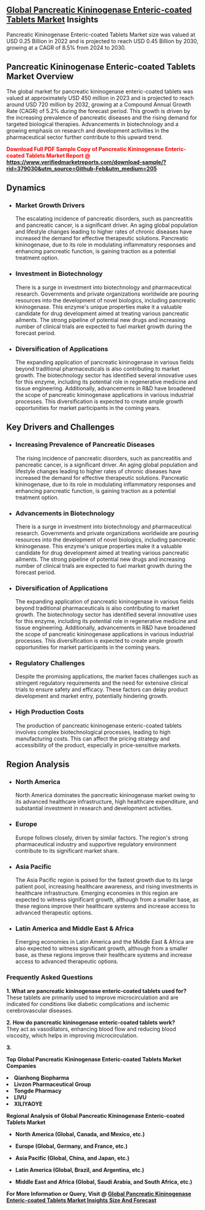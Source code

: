 <h2><a href="https://www.verifiedmarketreports.com/download-sample/?rid=379030&amp;utm_source=Github&amp;utm_medium=205" target="_blank">Global Pancreatic Kininogenase Enteric-coated Tablets Market</a> Insights</h2><p>Pancreatic Kininogenase Enteric-coated Tablets Market size was valued at USD 0.25 Billion in 2022 and is projected to reach USD 0.45 Billion by 2030, growing at a CAGR of 8.5% from 2024 to 2030.</p><p> <h2>Pancreatic Kininogenase Enteric-coated Tablets Market Overview</h2> <p>The global market for pancreatic kininogenase enteric-coated tablets was valued at approximately USD 450 million in 2023 and is projected to reach around USD 720 million by 2032, growing at a Compound Annual Growth Rate (CAGR) of 5.2% during the forecast period. This growth is driven by the increasing prevalence of pancreatic diseases and the rising demand for targeted biological therapies. Advancements in biotechnology and a growing emphasis on research and development activities in the pharmaceutical sector further contribute to this upward trend. </p> <p><strong><p><span class=""><span style="color: #ff0000;"><strong>Download Full PDF Sample Copy of Pancreatic Kininogenase Enteric-coated Tablets Market Report</strong> @ </span><a href="https://www.verifiedmarketreports.com/download-sample/?rid=379030&amp;utm_source=Github-Feb&amp;utm_medium=205" target="_blank">https://www.verifiedmarketreports.com/download-sample/?rid=379030&amp;utm_source=Github-Feb&amp;utm_medium=205</a></span></p></strong></p> <h2>Dynamics</h2> <ul> <li><h3>Market Growth Drivers</h3> <p>The escalating incidence of pancreatic disorders, such as pancreatitis and pancreatic cancer, is a significant driver. An aging global population and lifestyle changes leading to higher rates of chronic diseases have increased the demand for effective therapeutic solutions. Pancreatic kininogenase, due to its role in modulating inflammatory responses and enhancing pancreatic function, is gaining traction as a potential treatment option. </p> </li> <li><h3>Investment in Biotechnology</h3> <p>There is a surge in investment into biotechnology and pharmaceutical research. Governments and private organizations worldwide are pouring resources into the development of novel biologics, including pancreatic kininogenase. This enzyme's unique properties make it a valuable candidate for drug development aimed at treating various pancreatic ailments. The strong pipeline of potential new drugs and increasing number of clinical trials are expected to fuel market growth during the forecast period. </p> </li> <li><h3>Diversification of Applications</h3> <p>The expanding application of pancreatic kininogenase in various fields beyond traditional pharmaceuticals is also contributing to market growth. The biotechnology sector has identified several innovative uses for this enzyme, including its potential role in regenerative medicine and tissue engineering. Additionally, advancements in R&D have broadened the scope of pancreatic kininogenase applications in various industrial processes. This diversification is expected to create ample growth opportunities for market participants in the coming years. </p> </li> </ul> <h2>Key Drivers and Challenges</h2> <ul> <li><h3>Increasing Prevalence of Pancreatic Diseases</h3> <p>The rising incidence of pancreatic disorders, such as pancreatitis and pancreatic cancer, is a significant driver. An aging global population and lifestyle changes leading to higher rates of chronic diseases have increased the demand for effective therapeutic solutions. Pancreatic kininogenase, due to its role in modulating inflammatory responses and enhancing pancreatic function, is gaining traction as a potential treatment option. </p> </li> <li><h3>Advancements in Biotechnology</h3> <p>There is a surge in investment into biotechnology and pharmaceutical research. Governments and private organizations worldwide are pouring resources into the development of novel biologics, including pancreatic kininogenase. This enzyme's unique properties make it a valuable candidate for drug development aimed at treating various pancreatic ailments. The strong pipeline of potential new drugs and increasing number of clinical trials are expected to fuel market growth during the forecast period. </p> </li> <li><h3>Diversification of Applications</h3> <p>The expanding application of pancreatic kininogenase in various fields beyond traditional pharmaceuticals is also contributing to market growth. The biotechnology sector has identified several innovative uses for this enzyme, including its potential role in regenerative medicine and tissue engineering. Additionally, advancements in R&D have broadened the scope of pancreatic kininogenase applications in various industrial processes. This diversification is expected to create ample growth opportunities for market participants in the coming years. </p> </li> <li><h3>Regulatory Challenges</h3> <p>Despite the promising applications, the market faces challenges such as stringent regulatory requirements and the need for extensive clinical trials to ensure safety and efficacy. These factors can delay product development and market entry, potentially hindering growth. </p> </li> <li><h3>High Production Costs</h3> <p>The production of pancreatic kininogenase enteric-coated tablets involves complex biotechnological processes, leading to high manufacturing costs. This can affect the pricing strategy and accessibility of the product, especially in price-sensitive markets. </p> </li> </ul> <h2>Region Analysis</h2> <ul> <li><h3>North America</h3> <p>North America dominates the pancreatic kininogenase market owing to its advanced healthcare infrastructure, high healthcare expenditure, and substantial investment in research and development activities. </p> </li> <li><h3>Europe</h3> <p>Europe follows closely, driven by similar factors. The region's strong pharmaceutical industry and supportive regulatory environment contribute to its significant market share. </p> </li> <li><h3>Asia Pacific</h3> <p>The Asia Pacific region is poised for the fastest growth due to its large patient pool, increasing healthcare awareness, and rising investments in healthcare infrastructure. Emerging economies in this region are expected to witness significant growth, although from a smaller base, as these regions improve their healthcare systems and increase access to advanced therapeutic options. </p> </li> <li><h3>Latin America and Middle East & Africa</h3> <p>Emerging economies in Latin America and the Middle East & Africa are also expected to witness significant growth, although from a smaller base, as these regions improve their healthcare systems and increase access to advanced therapeutic options. </p> </li> </ul> <h3>Frequently Asked Questions</h3> <p><strong>1. What are pancreatic kininogenase enteric-coated tablets used for?</strong><br> These tablets are primarily used to improve microcirculation and are indicated for conditions like diabetic complications and ischemic cerebrovascular diseases. </p> <p><strong>2. How do pancreatic kininogenase enteric-coated tablets work?</strong><br> They act as vasodilators, enhancing blood flow and reducing blood viscosity, which helps in improving microcirculation. </p> <p><strong>3.</p><p><strong>Top Global Pancreatic Kininogenase Enteric-coated Tablets Market Companies</strong></p><div data-test-id=""><p><li>Qianhong Biopharma</li><li> Livzon Pharmaceutical Group</li><li> Tongde Pharmacy</li><li> LIVU</li><li> XILIYAOYE</li></p><div><strong>Regional Analysis of&nbsp;Global Pancreatic Kininogenase Enteric-coated Tablets Market</strong></div><ul><li dir="ltr"><p dir="ltr">North America&nbsp;(Global, Canada, and Mexico, etc.)</p></li><li dir="ltr"><p dir="ltr">Europe (Global, Germany, and France, etc.)</p></li><li dir="ltr"><p dir="ltr">Asia Pacific&nbsp;(Global, China, and Japan, etc.)</p></li><li dir="ltr"><p dir="ltr">Latin America&nbsp;(Global, Brazil, and Argentina, etc.)</p></li><li dir="ltr">Middle East and Africa&nbsp;(Global, Saudi Arabia, and South Africa, etc.)</li></ul><p><strong>For More Information or Query, Visit @&nbsp;</strong><strong><a href="https://www.verifiedmarketreports.com/product/pancreatic-kininogenase-enteric-coated-tablets-market/?utm_source=Github&amp;utm_medium=205" target="_blank">Global Pancreatic Kininogenase Enteric-coated Tablets Market Insights Size And Forecast</a></strong></p></div>
